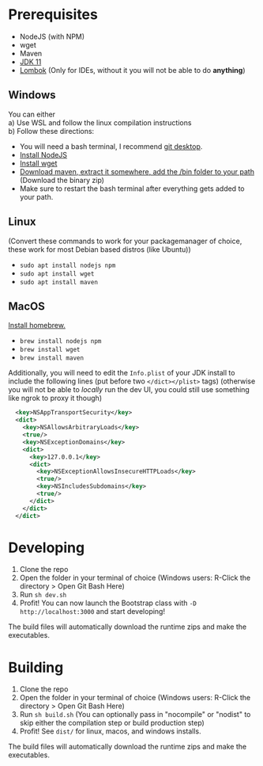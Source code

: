 # Prerequisites

 - NodeJS (with NPM)
 - wget
 - Maven
 - [JDK 11](https://adoptium.net) 
 - [Lombok](https://projectlombok.org) (Only for IDEs, without it you will not be able to do __anything__)

## Windows
You can either  
a) Use WSL and follow the linux compilation instructions  
b) Follow these directions:
  - You will need a bash terminal, I recommend [git desktop](https://git-scm.com/).
  - [Install NodeJS](https://nodejs.org/en/download/)
  - [Install wget](http://gnuwin32.sourceforge.net/packages/wget.htm)
  - [Download maven, extract it somewhere, add the /bin folder to your path](https://maven.apache.org/download.cgi) (Download the binary zip)
  - Make sure to restart the bash terminal after everything gets added to your path.
  
  

## Linux
(Convert these commands to work for your packagemanager of choice, these work for most Debian based distros (like Ubuntu))
 - `sudo apt install nodejs npm`
 - `sudo apt install wget`
 - `sudo apt install maven`
  
  

## MacOS
[Install homebrew.](https://brew.sh)
 - `brew install nodejs npm`
 - `brew install wget`
 - `brew install maven`
 
 Additionally, you will need to edit the `Info.plist` of your JDK install to include the following lines (put before two `</dict></plist>` tags) (otherwise you will not be able to *locally* run the dev UI, you could still use something like ngrok to proxy it though)
```xml
  <key>NSAppTransportSecurity</key>
  <dict>
    <key>NSAllowsArbitraryLoads</key>
    <true/>
    <key>NSExceptionDomains</key>
    <dict>
      <key>127.0.0.1</key>
      <dict>
        <key>NSExceptionAllowsInsecureHTTPLoads</key>
        <true/>
        <key>NSIncludesSubdomains</key>
        <true/>
      </dict>
    </dict>
  </dict>
```
  
  

# Developing
1) Clone the repo
2) Open the folder in your terminal of choice (Windows users: R-Click the directory > Open Git Bash Here)
3) Run `sh dev.sh`
4) Profit! You can now launch the Bootstrap class with `-D http://localhost:3000` and start developing!

The build files will automatically download the runtime zips and make the executables.

# Building
1) Clone the repo
2) Open the folder in your terminal of choice (Windows users: R-Click the directory > Open Git Bash Here)
3) Run `sh build.sh` (You can optionally pass in "nocompile" or "nodist" to skip either the compilation step or build production step)
4) Profit! See `dist/` for linux, macos, and windows installs.

The build files will automatically download the runtime zips and make the executables.
